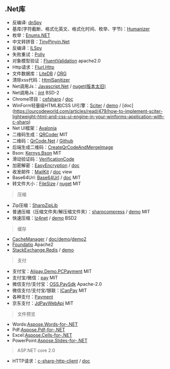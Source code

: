 ## .Net库

- 反编译: [dnSpy](https://github.com/0xd4d/dnSpy)
- 基库(字符截断、格式化英文、格式化时间、枚举、字节)：[Humanizer](https://github.com/Humanizr/Humanizer)
- 枚举：[Enums.NET](https://github.com/TylerBrinkley/Enums.NET)
- 中文转拼音：[TinyPinyin.Net](https://github.com/hstarorg/TinyPinyin.Net)
- 反编译：[ILSpy](https://github.com/icsharpcode/ILSpy)
- 失败重试：[Polly](https://github.com/App-vNext/Polly)
- 对象模型验证：[FluentValidation](https://github.com/JeremySkinner/FluentValidation) apache2.0
- Http请求：[Flurl.Http](https://www.nuget.org/packages/Flurl.Http/)
- 文件数据库：[LiteDB](https://www.nuget.org/packages/LiteDB/) / [ORG](https://www.litedb.org/)
- 清除xss代码：[HtmlSanitizer](https://github.com/mganss/HtmlSanitizer)
- Net调用Js：[Javascript.Net](https://github.com/JavascriptNet/Javascript.Net) / [nuget(版本太旧)](https://www.nuget.org/packages/Noesis.Javascript/)
- Net调用Js：[jint](https://github.com/sebastienros/jint) BSD-2
- Chrome项目：[cefsharp](https://github.com/cefsharp/cefsharp) / [doc](https://www.codeproject.com/Articles/1058700/Embedding-Chrome-in-your-Csharp-App-using-CefSharp)
- WinForm轻量级HTML和CSS UI引擎：[Sciter](https://github.com/MISoftware/SciterSharp) / [demo](https://www.codeproject.com/Articles/1057199/Sciter-HTML-Csharp-based-desktop-apps-walkthrough) / [doc]
(https://ourcodeworld.com/articles/read/479/how-to-implement-sciter-lightweight-html-and-css-ui-engine-in-your-winforms-application-with-c-sharp)
- Net UI框架：[Avalonia](https://github.com/AvaloniaUI/Avalonia)
- 二维码生成：[QRCoder](https://github.com/codebude/QRCoder) MIT
- 二维码：[QrCode.Net](https://www.nuget.org/packages/QrCode.Net/) / [Github](https://github.com/Alxandr/QrCode.Net)
- 后端生成二维码：[CreateQrCodeAndMergeImage](https://github.com/AkonCoder/CreateQrCodeAndMergeImage)
- Bson: [Kernys.Bson](https://github.com/kernys/Kernys.Bson) MIT
- 滑动验证码：[VerificationCode](https://github.com/eatage/VerificationCode)
- 加密解密：[EasyEncryption](https://www.nuget.org/packages/EasyEncryption/) / [doc](https://github.com/polischuk/EasyEncryption/wiki/Usage-wiki)
- 收发邮件：[MailKit](https://www.nuget.org/packages/MailKit/) / [doc](https://github.com/jstedfast/MailKit) view
- Base64Url: [Base64Url](https://www.nuget.org/packages/Base64Url/) / [doc](https://github.com/chaowlert/base64url) MIT
- 转文件大小：[FileSize](https://www.nuget.org/packages/FileSize/) / [nuget](https://github.com/StevePotter/FileSize) MIT


> 压缩

- Zip压缩：[SharpZipLib](https://github.com/icsharpcode/SharpZipLib)
- 普通压缩（压缩文件夹/解压缩文件夹）：[sharpcompress](https://www.nuget.org/packages/SharpCompress/) / [demo](https://github.com/adamhathcock/sharpcompress/blob/master/USAGE.md) MIT
- 快速压缩：[lz4net](https://github.com/MiloszKrajewski/lz4net) / [demo](https://github.com/MiloszKrajewski/lz4net#use-with-streams) BSD2


> 缓存

- [CacheManager](https://github.com/MichaCo/CacheManager) / [doc/demo](http://cachemanager.michaco.net/documentation/CacheManagerGettingStarted)/[demo2](https://github.com/MichaCo/CacheManager/blob/master/samples/CacheManager.Examples/Program.cs#L79)
- [Foundatio](https://github.com/FoundatioFx/Foundatio) Apache2
- [StackExchange.Redis](https://github.com/StackExchange/StackExchange.Redis) / [demo](https://stackexchange.github.io/StackExchange.Redis/Basics)


> 支付

- 支付宝：[Alipay.Demo.PCPayment](https://github.com/stulzq/Alipay.Demo.PCPayment) MIT
- 支付宝/微信：[pay](https://github.com/yansongda/pay) MIT
- 微信支付/支付宝：[OSS.PaySdk](https://github.com/KevinWG/OSS.PaySdk) Apache-2.0
- 微信支付/支付宝/银联：[ICanPay](https://github.com/Varorbc/ICanPay) MIT
- 各种支付：[Payment](https://github.com/Essensoft/Payment)
- 京东支付：[JdPayWebApi](https://github.com/lousaibiao/JdPayWebApi) MIT


> 文件预览

- Words:[Aspose.Words-for-.NET](https://github.com/aspose-words/Aspose.Words-for-.NET)
- Pdf:[Aspose.Pdf-for-.NET](https://github.com/aspose-pdf/Aspose.Pdf-for-.NET)
- Excel:[Aspose.Cells-for-.NET](https://github.com/aspose-cells/Aspose.Cells-for-.NET)
- PowerPoint:[Aspose.Slides-for-.NET](https://github.com/aspose-slides/Aspose.Slides-for-.NET)


> ASP.NET core 2.0
- HTTP请求：[c-sharp-http-client](https://github.com/yaroncon/c-sharp-http-client) / [doc](http://www.codescales.com/)
